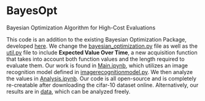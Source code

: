 # BayesOpt
Bayesian Optimization Algorithm for High-Cost Evaluations

This code is an addition to the existing Bayesian Optimization Package, developed [here](https://github.com/bayesian-optimization/BayesianOptimization). We change the [bayesian_optimization.py](BayesianOptimization_master/bayes_opt1/bayesian_optimization.py) file as well as the [util.py](BayesianOptimization_master/bayes_opt1/util.py) file to include **Expected Value Over Time**, a new acquisition function that takes into account both function values and the length required to evaluate them. Our work is found in [Main.ipynb](Main.ipynb), which utilizes an image recognition model defined in [imagerecognitionmodel.py](imagerecognitionmodel.py). We then analyze the values in [Analysis.ipynb](Analysis.ipynb). Our code is all open-source and is completely re-creatable after downloading the cifar-10 dataset online. Alternatively, our results are in [data](data), which can be analyzed freely.
